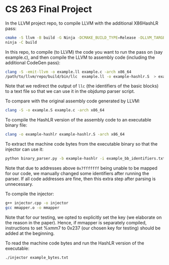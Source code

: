 # CS 263 Final Project

In the LLVM project repo, to compile LLVM with the additional X86HashLR pass:

```bash
cmake -S llvm -B build -G Ninja -DCMAKE_BUILD_TYPE=Release -DLLVM_TARGETS_TO_BUILD=X86
ninja -C build
```

In this repo, to compile (to LLVM) the code you want to run the pass on (say example.c),
and then compile the LLVM to assembly code (including the additional CodeGen pass):

```bash
clang -S -emit-llvm -o example.ll example.c -arch x86_64
/path/to/llvm/repo/build/bin/llc  example.ll -o example-hashlr.S  > example_bb_identifiers.txt
```

Note that we redirect the output of `llc` (the identifiers of the basic blocks)
to a text file so that we can use it in the objdump parser script.

To compare with the original assembly code generated by LLVM:

```bash
clang -S -o example.S example.c -arch x86_64
```

To compile the HashLR version of the assembly code to an executable binary file:

```bash
clang -o example-hashlr example-hashlr.S -arch x86_64
```

To extract the machine code bytes from the executable binary so that the injector can use it:

```bash
python binary_parser.py -b example-hashlr -i example_bb_identifiers.txt -o example_bytes.txt
```

Note that due to addresses above `0x7fffffff` being unable to be mapped for our code, we manually changed some identifiers after running the parser. If all code addresses are fine, then this extra step after parsing is unnecessary.

To compile the injector:

```bash
g++ injector.cpp -o injector
gcc mmapper.o -o mmapper
```

Note that for our testing, we opted to explicitly set the key (we elaborate on the reason in the paper). Hence, if mmapper is separately compiled, instructions to set %xmm7 to 0x237 (our chosen key for testing) should be added at the beginning.

To read the machine code bytes and run the HashLR version of the executable:

```bash
./injector example_bytes.txt
```
